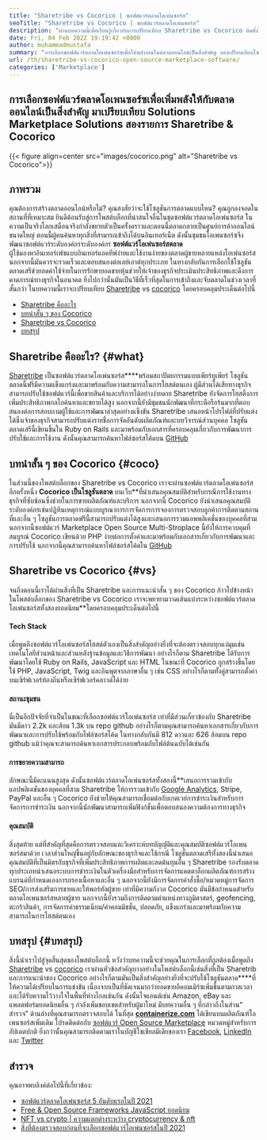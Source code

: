 ```yaml
---
title: "Sharetribe vs Cocorico | ซอฟต์แวร์ตลาดโอเพ่นซอร์ส" 
seoTitle: "Sharetribe vs Cocorico | ซอฟต์แวร์ตลาดโอเพ่นซอร์ส" 
description: "ผ่านบทความนี้เพื่อเรียนรู้เกี่ยวกับการเปรียบเทียบ Sharetribe vs Cocorico ติดตั้งโซลูชันตลาดโอเพ่นซอร์สเพื่อบำรุงรักษาและตลาด" 
date: Fri, 04 Feb 2022 19:19:42 +0000
author: muhammadmustafa
summary: "การเลือกซอฟต์แวร์ตลาดโอเพ่นซอร์สเพื่อให้พลังงานในตลาดออนไลน์เป็นสิ่งสำคัญ ลองเปรียบเทียบโซลูชั่นตลาดเสรีสองรายการ Sharetribe & amp; Cocorico" 
url: /th/sharetribe-vs-cocorico-open-source-marketplace-software/
categories: ['Marketplace']
---
```


## การเลือกซอฟต์แวร์ตลาดโอเพนซอร์ซเพื่อเพิ่มพลังให้กับตลาดออนไลน์เป็นสิ่งสำคัญ มาเปรียบเทียบ Solutions Marketplace Solutions สองรายการ Sharetribe & Cocorico

{{< figure align=center src="images/cocorico.png" alt="Sharetribe vs Cocorico">}}


## ภาพรวม
คุณต้องการสร้างตลาดออนไลน์หรือไม่? คุณสงสัยว่าจะใช้โซลูชันการตลาดแบบไหน? คุณถูกลงจอดในสถานที่ที่เหมาะสม ยินดีต้อนรับสู่การโพสต์บล็อกที่น่าสนใจอื่นในชุดซอฟต์แวร์ตลาดโอเพ่นซอร์ส ในความเป็นจริงโลกเสมือนจริงกำลังขยายตัวเป็นครั้งคราวและตอนนี้ตลาดกลายเป็นศูนย์การค้าออนไลน์ขนาดใหญ่ ตอนนี้ผู้คนค้นหาทุกสิ่งที่สามารถเข้าถึงได้บนอินเทอร์เน็ต ดังนั้นชุมชนโอเพนซอร์ซจึงพัฒนาซอฟต์แวร์ระดับองค์กรระดับองค์กร  **ซอฟต์แวร์โอเพ่นซอร์สตลาด**  
ผู้ใช้มองหาอินเทอร์เฟซแบบอินเทอร์แอคทีฟง่ายและใช้งานง่ายของตลาดผู้ขายหลายแหล่งโอเพ่นซอร์ส นอกจากนี้มันควรจะรวดเร็วและตอบสนองต่อเลย์เอาต์ทุกประเภท ในทางกลับกันการเลือกใช้โซลูชันตลาดเสรีช่วยลดค่าใช้จ่ายในการรักษายอดขายหุ้นช่วยให้เจ้าของธุรกิจประเมินประสิทธิภาพและดึงการคาดการณ์ทางธุรกิจในอนาคต ยิ่งไปกว่านั้นมันเป็นวิธีที่เร็วที่สุดในการเข้าถึงและจับตลาดในช่วงเวลาที่สั้นกว่า ในบทความนี้เราจะเปรียบเทียบ [Sharetribe][1] vs [cocorico][2] โดยครอบคลุมประเด็นต่อไปนี้
  * [Sharetribe คืออะไร][3]
  * [บทนำสั้น ๆ ของ Cocorico][4]
  * [Sharetribe vs Cocorico][5]
  * [บทสรุป][6]

## Sharetribe คืออะไร? {#what}

[Sharetribe][1] เป็นซอฟต์แวร์ตลาดโอเพ่นซอร์ส****พร้อมสถาปัตยกรรมแบบเพียร์ทูเพียร์ โซลูชันตลาดนี้ฟรีมีความแข็งแกร่งและมาพร้อมกับความสามารถในการโฮสต์ตนเอง ผู้มีส่วนได้เสียทางธุรกิจสามารถปรับใช้ซอฟต์แวร์นี้เพื่อขายสินค้าและบริการได้อย่างง่ายดาย Sharetribe ยังจัดการโฮสติ้งการเพิ่มประสิทธิภาพกลไกค้นหาและขยายได้สูง นอกจากนี้ยังมีชุมชนนักพัฒนาที่กระตือรือร้นมากที่ตอบสนองต่อการสอบถามผู้ใช้และการพัฒนาล่าสุดอย่างแข็งขัน Sharetribe เสนอหน้าโปรไฟล์ที่ปรับแต่งได้ซึ่งเจ้าของธุรกิจสามารถปรับแต่งรายชื่อการจัดอันดับผลิตภัณฑ์และบทวิจารณ์ส่วนบุคคล โซลูชันตลาดเสรีนี้เขียนขึ้นใน Ruby on Rails และมาพร้อมกับเอกสารที่ครอบคลุมเกี่ยวกับการพัฒนาการปรับใช้และการใช้งาน ดังนั้นคุณสามารถค้นหาไฟล์ซอร์สโค้ดบน [GitHub][7]

## บทนำสั้น ๆ ของ Cocorico {#coco}

ในส่วนนี้ของโพสต์บล็อกของ Sharetribe vs Cocorico เราจะผ่านซอฟต์แวร์ตลาดโอเพ่นซอร์สอีกครั้งหนึ่ง  **Cocorico เป็นโซลูชันตลาด**  บนเว็บ**ที่นำเสนอคุณสมบัติสำหรับกรณีการใช้งานทางธุรกิจที่ซับซ้อนซึ่งช่วยในการขายผลิตภัณฑ์และบริการ นอกจากนี้ Cocorico ยังนำเสนอคุณสมบัติระดับองค์กรเช่นปฏิทินเหตุการณ์แบบบูรณาการการจัดการการจองการตรวจสอบลูกค้าการติดตามสถานที่และอื่น ๆ โซลูชันการตลาดฟรีนี้สามารถปรับแต่งได้สูงและเสนอการรวมแอพพลิเคชั่นของบุคคลที่สาม นอกจากนี้ซอฟต์แวร์ Marketplace Open Source Multi-Stroplace นี้ยังให้การควบคุมที่สมบูรณ์ Cocorico เขียนด้วย PHP ง่ายต่อการตั้งค่าและมาพร้อมกับเอกสารเกี่ยวกับการพัฒนาและการปรับใช้ นอกจากนี้คุณสามารถค้นหาไฟล์ซอร์สโค้ดใน [GitHub][8]

## Sharetribe vs Cocorico {#vs}

จนถึงตอนนี้เราได้ผ่านสิ่งที่เป็น Sharetribe และการแนะนำสั้น ๆ ของ Cocorico ก้าวไปข้างหน้าในโพสต์บล็อกของ Sharetribe vs Cocorico เราจะพยายามวาดเส้นแบ่งระหว่างซอฟต์แวร์ตลาดโอเพ่นซอร์สทั้งสองยอดนิยม**โดยครอบคลุมประเด็นต่อไปนี้

#### Tech Stack
เมื่อพูดถึงซอฟต์แวร์โอเพ่นซอร์สโฮสต์ตัวเองเป็นสิ่งสำคัญอย่างยิ่งที่จะต้องตรวจสอบทุกแง่มุมเช่นเทคโนโลยีส่วนหน้าและส่วนหลังฐานข้อมูลและวิธีการพัฒนา อย่างไรก็ตาม Sharetribe ได้รับการพัฒนาโดยใช้ Ruby on Rails, JavaScript และ HTML ในขณะที่ Cocorico ถูกสร้างขึ้นโดยใช้ PHP, JavaScript, Twig และอินพุตจากภาษาอื่น ๆ เช่น CSS อย่างไรก็ตามทั้งคู่สามารถตั้งค่าบนเซิร์ฟเวอร์ท้องถิ่นหรือเซิร์ฟเวอร์คลาวด์ได้ง่าย

####  **สถานะชุมชน**  
นี่เป็นอีกปัจจัยที่จำเป็นในขณะที่เลือกซอฟต์แวร์โอเพ่นซอร์ส เท่าที่มีส่วนเกี่ยวข้องกับ Sharetribe มันมีดาว 2.2k และส้อม 1.3k บน repo github อย่างไรก็ตามคุณสามารถค้นหาเอกสารเกี่ยวกับการพัฒนาและการปรับใช้พร้อมกับไฟล์ซอร์สโค้ด ในทางกลับกันมี 812 ดาวและ 626 ส้อมบน repo github แม้ว่าคุณจะสามารถค้นหาเอกสารประกอบพร้อมกับไฟล์ต้นฉบับได้เช่นกัน

####  **การขยายความสามารถ**  
ลักษณะนี้มีคะแนนสูงสุด ดังนั้นซอฟต์แวร์ตลาดโอเพ่นซอร์สทั้งสองนี้**เสนอการรวมเข้ากับแอปพลิเคชันของบุคคลที่สาม Sharetribe ให้การรวมเข้ากับ [Google Analytics][9], Stripe, PayPal และอื่น ๆ Cocorico ยังช่วยให้คุณสามารถเชื่อมต่อกับเกตเวย์การชำระเงินสำหรับการจัดการการชำระเงิน นอกจากนี้นักพัฒนาสามารถเพิ่มฟังก์ชั่นเพื่อตอบสนองความต้องการทางธุรกิจ

#### คุณสมบัติ
สิ่งสุดท้าย แต่ที่สำคัญที่สุดคือการตรวจสอบและวิเคราะห์บทบัญญัติและคุณสมบัติซอฟต์แวร์โอเพนซอร์สมาด้วย เวลาส่วนใหญ่ขึ้นอยู่กับลักษณะของธุรกิจและใช้กรณี โซลูชั่นตลาดเสรีทั้งสองนี้นำเสนอคุณสมบัติที่เป็นมิตรกับธุรกิจที่เพิ่มประสิทธิภาพการผลิตและลดต้นทุนอื่น ๆ Sharetribe รองรับตลาดทุกประเภทนำเสนอระบบการชำระเงินในตัวเครื่องมือสำหรับการจัดการแคตตาล็อกผลิตภัณฑ์การสร้างแบรนด์ที่กำหนดเองการกรองเนื้อหาและอื่น ๆ นอกจากนี้ยังมีการจัดการคำสั่งซื้อ/หมวดหมู่การจัดการ SEO/การส่งเสริมการขายและให้พอร์ทัลผู้ขาย
เท่าที่มีความกังวล Cocorico มันมีข้อกำหนดสำหรับตลาดโอเพนซอร์สหลายผู้ขาย นอกจากนี้ยังรวมถึงการติดตามตำแหน่งทางภูมิศาสตร์, geofencing, ตะกร้าสินค้า, การจัดการค่าธรรมเนียม/ค่าคอมมิชชั่น, ปลอดภัย, แข็งแกร่งและมาพร้อมกับความสามารถในการโฮสต์ตนเอง

## บทสรุป {#บทสรุป}

สิ่งนี้นำเราไปสู่จุดสิ้นสุดของโพสต์บล็อกนี้ หวังว่าบทความนี้จะช่วยคุณในการเลือกที่ถูกต้องเมื่อพูดถึง [Sharetribe][1] vs [cocorico][2] เราผ่านหัวข้อสำคัญบางอย่างในโพสต์บล็อกนี้เช่นสิ่งที่เป็น Sharetrib และการแนะนำของ Cocorico อย่างไรก็ตามมันเป็นสิ่งสำคัญอย่างยิ่งที่จะปรับใช้โซลูชันตลาด****ที่ให้ความได้เปรียบในการแข่งขัน เนื่องจากเป็นที่ชัดเจนมากว่ายอดขายอีคอมเมิร์ซเพิ่มขึ้นตามกาลเวลาและได้รับความไว้วางใจในพื้นที่ห่างไกลเช่นกัน ดังนั้นไจแอนต์เช่น Amazon, eBay และแพลตฟอร์มยอดนิยมอื่น ๆ กำลังเพิ่มขอบเขตสำหรับผู้มาใหม่ มีบทความอื่น ๆ ที่กล่าวถึงในส่วน“ สำรวจ” ด้านล่างที่คุณสามารถตรวจสอบได้
ในที่สุด  **[containerize.com][10]**  ได้เขียนบนผลิตภัณฑ์โอเพนซอร์สเพิ่มเติม โปรดติดต่อกับ [ซอฟต์แวร์ Open Source Marketplace][11] หมวดหมู่สำหรับการอัปเดตปกติ ยิ่งกว่านั้นคุณสามารถติดตามเราในบัญชีโซเชียลมีเดียของเรา [Facebook][12], [LinkedIn][13] และ [Twitter][14]

## สำรวจ
คุณอาจพบลิงค์ต่อไปนี้ที่เกี่ยวข้อง:
  * [ซอฟต์แวร์ตลาดโอเพ่นซอร์ส 5 อันดับแรกในปี 2021][15]
  * [Free & Open Source Frameworks JavaScript ยอดนิยม][16]
  * [NFT vs crypto | ความแตกต่างระหว่าง cryptocurrency & nft][17]
  * [สิ่งที่ต้องตรวจสอบก่อนที่จะเลือกซอฟต์แวร์โอเพ่นซอร์สในปี 2021][18]



[1]: https://products.containerize.com/marketplace/sharetribe/
[2]: https://products.containerize.com/marketplace/cocorico/
[3]: #what
[4]: #coco
[5]: #vs
[6]: #Conclusion
[7]: https://github.com/sharetribe/sharetribe
[8]: https://github.com/Cocolabs-SAS/cocorico
[9]: https://analytics.google.com
[10]: https://www.containerize.com/
[11]: https://products.containerize.com/marketplace/
[12]: https://web.facebook.com/containerize
[13]: https://www.linkedin.com/company/containerize/
[14]: https://twitter.com/containerize_co
[15]: https://blog.containerize.com/marketplace/top-5-open-source-marketplace-software-in-2021/
[16]: https://blog.containerize.com/software-development/free-open-source-popular-javascript-frameworks/
[17]: https://blog.containerize.com/blockchain-platforms/nft-vs-crypto-difference-between-cryptocurrency-nft/
[18]: https://blog.containerize.com/cmdb-software/things-to-review-before-opting-open-source-software-in-2021/
